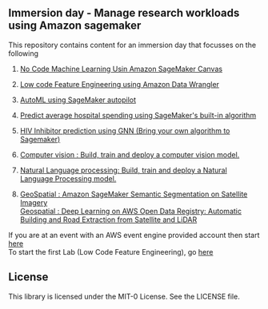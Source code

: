 ## Immersion day - Manage research workloads using Amazon sagemaker

This repository contains content for an immersion day that focusses on the following

1) [No Code Machine Learning Usin Amazon SageMaker Canvas]()
2) [Low code Feature Engineering using Amazon Data Wrangler](https://catalog.us-east-1.prod.workshops.aws/workshops/f560a788-af64-4e5a-a02c-a6c88516ab02/en-US/industrylab/healthcare/readmission)    
   
3) [AutoML using SageMaker autopilot]( https://catalog.us-east-1.prod.workshops.aws/workshops/f560a788-af64-4e5a-a02c-a6c88516ab02/en-US/industrylab/healthcare/readmission/part-2 )  
4) [Predict average hospital spending using SageMaker's built-in algorithm](https://github.com/aws-samples/amazon-sagemaker-immersion-day-for-research/blob/main/3.&#32;Medicare_Hospital_Cost_Prediction/Jupyter_Notebook_Medicare_Hospital_Cost_Prediction.ipynb)
5) [HIV Inhibitor prediction using GNN (Bring your own algorithm to Sagemaker)](https://github.com/aws-samples/amazon-sagemaker-immersion-day-for-research/tree/main/4.&#32;Hiv_Inhibitor_Prediction_DGL)
6) [Computer vision : Build, train and deploy a computer vision model.](https://github.com/aws-samples/amazon-sagemaker-immersion-day-for-research/tree/main/5.&#32;Computer_Vision/mnist_cpu)
7) [Natural Language processing: Build, train and deploy a Natural Language Processing model.](https://github.com/aws-samples/amazon-sagemaker-immersion-day-for-research/tree/main/6.&#32;Natural_Language_Processing)
8) [ GeoSpatial : Amazon SageMaker Semantic Segmentation on Satellite Imagery](https://github.com/aws-samples/amazon-sagemaker-immersion-day-for-research/tree/main/7.%20Geospatial/amazon-sagemaker-satellite-imagery-segmentation)  
[Geospatial : Deep Learning on AWS Open Data Registry: Automatic Building and Road Extraction from Satellite and LiDAR ](https://github.com/aws-samples/amazon-sagemaker-immersion-day-for-research/tree/main/7.%20Geospatial/aws-open-data-satellite-lidar-tutorial)

If you are at an event with an AWS event engine provided account then start [here](0.%20Setup/Readme.md)    
To start the first Lab (Low Code Feature Engineering), go [here](1.%20Low_Code_Feature_Engineering_Using_Amazon_Data_Wrangler/README.md) 

## License

This library is licensed under the MIT-0 License. See the LICENSE file.

